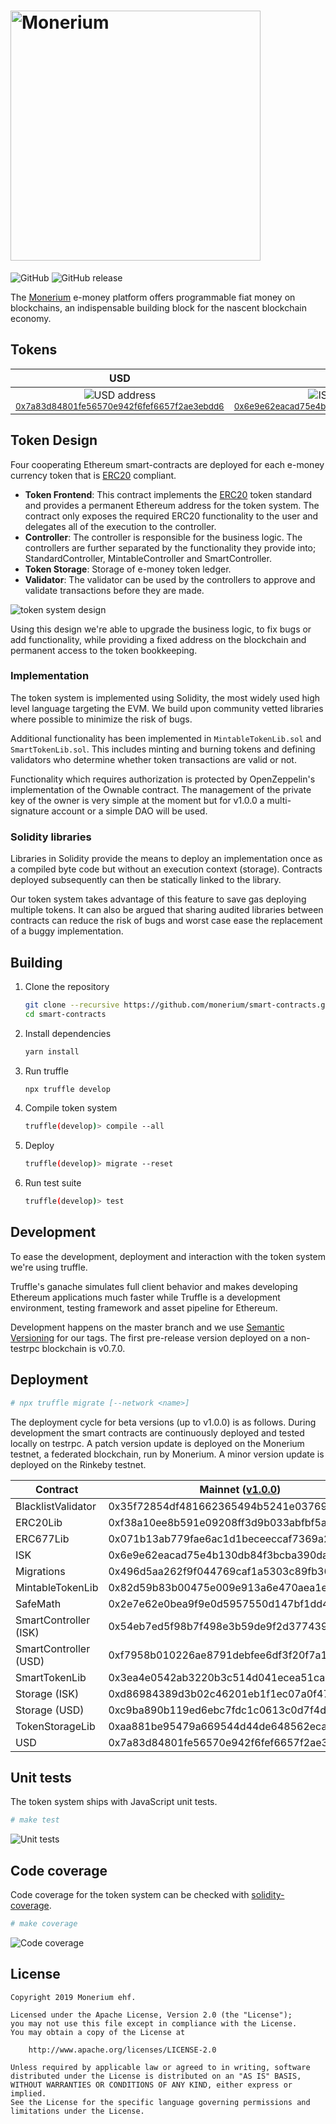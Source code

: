 # <img src="docs/logo.svg" alt="Monerium" width="400px">

![GitHub](https://img.shields.io/github/license/monerium/smart-contracts.svg)
![GitHub release](https://img.shields.io/github/release/monerium/smart-contracts.svg)

The [Monerium](https://monerium.com) e-money platform offers programmable fiat money on blockchains, an indispensable building block for the nascent blockchain economy.

## Tokens

|                                                                                                   USD                                                                                                    |                                                                                                   ISK                                                                                                    |
| :------------------------------------------------------------------------------------------------------------------------------------------------------------------------------------------------------: | :------------------------------------------------------------------------------------------------------------------------------------------------------------------------------------------------------: |
| ![USD address](/docs/0x7a83d84801fe56570e942f6fef6657f2ae3ebdd6.png)<small>[0x7a83d84801fe56570e942f6fef6657f2ae3ebdd6](https://etherscan.io/address/0x7a83d84801fe56570e942f6fef6657f2ae3ebdd6)</small> | ![ISK address](/docs/0x6e9e62eacad75e4b130db84f3bcba390dac47944.png)<small>[0x6e9e62eacad75e4b130db84f3bcba390dac47944](https://etherscan.io/address/0x6e9e62eacad75e4b130db84f3bcba390dac47944)</small> |

## Token Design

Four cooperating Ethereum smart-contracts are deployed for each e-money currency token that is [ERC20](https://github.com/ethereum/EIPs/issues/20) compliant.

* **Token Frontend**: This contract implements the [ERC20](https://github.com/ethereum/EIPs/issues/20) token standard and provides a permanent Ethereum address for the token system. The contract only exposes the required ERC20 functionality to the user and delegates all of the execution to the controller.
* **Controller**: The controller is responsible for the business logic. The controllers are further separated by the functionality they provide into; StandardController, MintableController and SmartController.
* **Token Storage**: Storage of e-money token ledger.
* **Validator**: The validator can be used by the controllers to approve and validate transactions before they are made.

![token system design](docs/contracts.jpg)

Using this design we're able to upgrade the business logic, to fix bugs or add functionality, while providing a fixed address on the blockchain and permanent access to the token bookkeeping.

### Implementation

The token system is implemented using Solidity, the most widely used high level language targeting the EVM. We build upon community vetted libraries where possible to minimize the risk of bugs.

Additional functionality has been implemented in `MintableTokenLib.sol` and `SmartTokenLib.sol`. This includes minting and burning tokens and defining validators who determine whether token transactions are valid or not.

Functionality which requires authorization is protected by OpenZeppelin's implementation of the Ownable contract. The management of the private key of the owner is very simple at the moment but for v1.0.0 a multi-signature account or a simple DAO will be used.

### Solidity libraries

Libraries in Solidity provide the means to deploy an implementation once as a compiled byte code but without an execution context (storage). Contracts deployed subsequently can then be statically linked to the library.

Our token system takes advantage of this feature to save gas deploying multiple tokens. It can also be argued that sharing audited libraries between contracts can reduce the risk of bugs and worst case ease the replacement of a buggy implementation.

## Building

1. Clone the repository

    ```sh
    git clone --recursive https://github.com/monerium/smart-contracts.git
    cd smart-contracts
    ```

2. Install dependencies

    ```sh
    yarn install
    ```

3. Run truffle

    ```sh
    npx truffle develop
    ```

4. Compile token system

    ```sh
    truffle(develop)> compile --all
    ```

5. Deploy

    ```sh
    truffle(develop)> migrate --reset
    ```

6. Run test suite

    ```sh
    truffle(develop)> test
    ```

## Development

To ease the development, deployment and interaction with the token system we're using truffle.

Truffle's ganache simulates full client behavior and makes developing Ethereum applications much faster while Truffle is a development environment, testing framework and asset pipeline for Ethereum.

Development happens on the master branch and we use [Semantic Versioning](http://semver.org) for our tags. The first pre-release version deployed on a non-testrpc blockchain is v0.7.0.

## Deployment

```sh
# npx truffle migrate [--network <name>]
```

The deployment cycle for beta versions (up to v1.0.0) is as follows. During development the smart contracts are continuously deployed and tested locally on testrpc. A patch version update is deployed on the Monerium testnet, a federated blockchain, run by Monerium. A minor version update is deployed on the Rinkeby testnet.


| Contract              | Mainnet ([v1.0.0](https://github.com/monerium/smart-contracts/releases/tag/v1.0.0)) | Rinkeby ([v1.0.2](https://github.com/monerium/smart-contracts/releases/tag/v1.0.2)) | Ropsten ([v1.0.2](https://github.com/monerium/smart-contracts/releases/tag/v1.0.2)) |
| --------------------- | ----------------------------------------------------------------------------------- | ----------------------------------------------------------------------------------- | ----------------------------------------------------------------------------------- |
| BlacklistValidator    | 0x35f72854df481662365494b5241e0376937e16a5                                          | 0x71db9342ab4fe41bb1f3f74f944cbebb2719f138                                          | 0xf83482dd764551e464bb4f621a3599bfe763d69a                                          |
| ERC20Lib              | 0xf38a10ee8b591e09208ff3d9b033abfbf5a6bf9c                                          | 0xcfcc3ce5b2a8794d067497cd0c69219b182f959b                                          | 0x5f45aa0b2fafa8b6ddb98ad0e9f4e4d8a6157d5a                                          |
| ERC677Lib             | 0x071b13ab779fae6ac1d1beceeccaf7369a251036                                          | 0x2d4131724cdcc99806c1cba41f1974681a379cd7                                          | 0x77a7dd0ee4f3e424163dce5f67072baf11eafc3c                                          |
| ISK                   | 0x6e9e62eacad75e4b130db84f3bcba390dac47944                                          | 0x0c9d7a0d8bf4bc9d15f577bbf650ebc8044a71db                                          | 0x80b02ef56cbbc542f0ce89ad1d2a680244da9a63                                          |
| Migrations            | 0x496d5aa262f9f044769caf1a5303c89fb36adeef                                          | 0x6215a2a0bfea76bb60bbd8115c8330a8c0f22620                                          | 0xd4aea361eb988a260d3c272a6c355528714b99da                                          |
| MintableTokenLib      | 0x82d59b83b00475e009e913a6e470aea1e2dcc451                                          | 0xbe78ec9ae729f89b526d86b1628b8d3f90e9ba84                                          | 0x6afd70e54a3644197e76be4d57e23f5841f7344c                                          |
| SafeMath              | 0x2e7e62e0bea9f9e0d5957550d147bf1dd4580880                                          | 0x91e8a58d073dcd2433a5f99f35fa20d7fc7dc5bb                                          | 0xef38de31fbd8ae845ca48a3372150eb6dec715e9                                          |
| SmartController (ISK) | 0x54eb7ed5f98b7f498e3b59de9f2d3774394f42a7                                          | 0xc1aab70bc27987f3941192e78684e125a677f3df                                          | 0x098cad026024f323cf379c994550bc3fbd246a01                                          |
| SmartController (USD) | 0xf7958b010226ae8791debfee6df3f20f7a13b623                                          | 0x45139e04aff96e722879d49a32a9655b02c449e2                                          | 0xc6af8a2a969bcd086a505ed1995179605bcbc930                                          |
| SmartTokenLib         | 0x3ea4e0542ab3220b3c514d041ecea51ca93baa9b                                          | 0x1531d4e573ec48f1fa61ed74b5a5594f5c39e8ed                                          | 0xc2e2547e7848fcb5fd7f98bd3ac9e3bba97b238a                                          |
| Storage (ISK)         | 0xd86984389d3b02c46201eb1f1ec07a0f47b403fa                                          | 0x4e3244ff304ee4ec33b5c06cfa793aa8de8e2efe                                          | 0xd621914541dc08be2fa6dd46dcbac62b031b25d9                                          |
| Storage (USD)         | 0xc9ba890b119ed6ebc7fdc1c0613c0d7f4d7307a6                                          | 0xc67ad12d1af21b94b6d9ab602e4c05df2f78286f                                          | 0x710b7d8bba9c1b3d121f884f8da5933c33adb118                                          |
| TokenStorageLib       | 0xaa881be95479a669544d44de648562eca10b8762                                          | 0xdba76f85c41b69c90c4c6335d37237b69b2d396f                                          | 0x8432d58ec5c6c16679de298db186b988d1130353                                          |
| USD                   | 0x7a83d84801fe56570e942f6fef6657f2ae3ebdd6                                          | 0x09c0a236e1227500f495cb0731c4af69b49639a5                                          | 0x3781dcdd60e006e33b664dce0d6be934f0a139c8                                          |

## Unit tests

The token system ships with JavaScript unit tests.

```sh
# make test
```

![Unit tests](docs/test-suite.png)

## Code coverage

Code coverage for the token system can be checked with [solidity-coverage](https://github.com/sc-forks/solidity-coverage).

```sh
# make coverage
```

![Code coverage](docs/code-coverage.png)

## License

```text
Copyright 2019 Monerium ehf.

Licensed under the Apache License, Version 2.0 (the "License");
you may not use this file except in compliance with the License.
You may obtain a copy of the License at

    http://www.apache.org/licenses/LICENSE-2.0

Unless required by applicable law or agreed to in writing, software
distributed under the License is distributed on an "AS IS" BASIS,
WITHOUT WARRANTIES OR CONDITIONS OF ANY KIND, either express or implied.
See the License for the specific language governing permissions and
limitations under the License.
```
